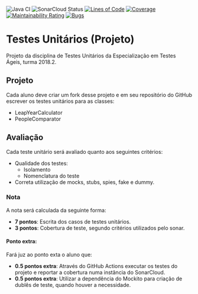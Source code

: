 ![Java CI](https://github.com/franciscofnneto/unit-testing-project/workflows/Java%20CI/badge.svg)
![SonarCloud Status](https://sonarcloud.io/api/project_badges/measure?project=unit-testing-project&metric=alert_status)
[![Lines of Code](https://sonarcloud.io/api/project_badges/measure?project=unit-testing-project&metric=ncloc)](https://sonarcloud.io/dashboard?id=franciscofnneto_unit-testing-project)
[![Coverage](https://sonarcloud.io/api/project_badges/measure?project=_unit-testing-project&metric=coverage)](https://sonarcloud.io/dashboard?id=franciscofnneto_unit-testing-project)
[![Maintainability Rating](https://sonarcloud.io/api/project_badges/measure?project=unit-testing-project&metric=sqale_rating)](https://sonarcloud.io/dashboard?id=franciscofnneto_unit-testing-project)
[![Bugs](https://sonarcloud.io/api/project_badges/measure?project=unit-testing-project&metric=bugs)](https://sonarcloud.io/dashboard?id=unit-testing-project)


# Testes Unitários (Projeto)

Projeto da disciplina de Testes Unitários da Especialização em Testes Ágeis, turma
2018.2.

## Projeto

Cada aluno deve criar um fork desse projeto e em seu repositório do GitHub escrever os testes
unitários para as classes:
- LeapYearCalculator
- PeopleComparator

## Avaliação

 Cada teste unitário será avaliado quanto aos seguintes critérios:
- Qualidade dos testes:
    - Isolamento
    - Nomenclatura do teste
- Correta utilização de mocks, stubs, spies, fake e dummy.

### Nota

A nota será calculada da seguinte forma:
- **7 pontos**: Escrita dos casos de testes unitários.
- **3 pontos**: Cobertura de teste, segundo critérios utilizados
pelo sonar.
    
#### Ponto extra:

Fará juz ao ponto exta o aluno que: 
- **0.5 pontos extra**: Através do GitHub Actions executar os testes do projeto
e reportar a cobertura numa instância do SonarCloud.
- **0.5 pontos extra**: Utilizar a dependência do Mockito para criação de
dublês de teste, quando houver a necessidade.
